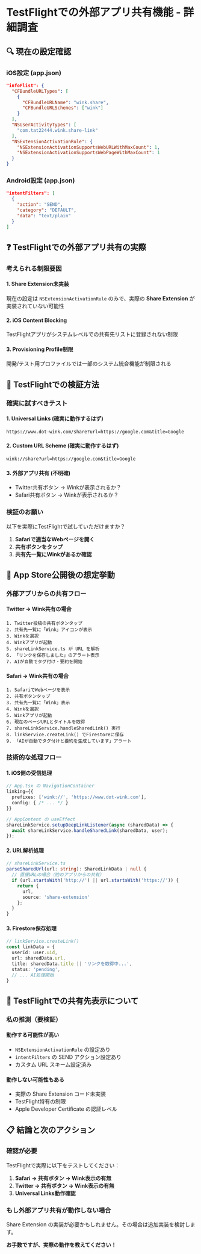 # TestFlightでの外部アプリ共有機能 - 詳細調査

## 🔍 現在の設定確認

### iOS設定 (app.json)
```json
"infoPlist": {
  "CFBundleURLTypes": [
    {
      "CFBundleURLName": "wink.share",
      "CFBundleURLSchemes": ["wink"]
    }
  ],
  "NSUserActivityTypes": [
    "com.tat22444.wink.share-link"
  ],
  "NSExtensionActivationRule": {
    "NSExtensionActivationSupportsWebURLWithMaxCount": 1,
    "NSExtensionActivationSupportsWebPageWithMaxCount": 1
  }
}
```

### Android設定 (app.json)
```json
"intentFilters": [
  {
    "action": "SEND",
    "category": "DEFAULT", 
    "data": "text/plain"
  }
]
```

## ❓ TestFlightでの外部アプリ共有の実際

### 考えられる制限要因

#### 1. **Share Extension未実装**
現在の設定は `NSExtensionActivationRule` のみで、実際の **Share Extension** が実装されていない可能性

#### 2. **iOS Content Blocking**
TestFlightアプリがシステムレベルでの共有先リストに登録されない制限

#### 3. **Provisioning Profile制限**
開発/テスト用プロファイルでは一部のシステム統合機能が制限される

## 🧪 TestFlightでの検証方法

### **確実に試すべきテスト**

#### 1. **Universal Links** (確実に動作するはず)
```
https://www.dot-wink.com/share?url=https://google.com&title=Google
```

#### 2. **Custom URL Scheme** (確実に動作するはず)  
```
wink://share?url=https://google.com&title=Google
```

#### 3. **外部アプリ共有** (不明確)
- Twitter共有ボタン → Winkが表示されるか？
- Safari共有ボタン → Winkが表示されるか？

### **検証のお願い**
以下を実際にTestFlightで試していただけますか？

1. **Safariで適当なWebページを開く**
2. **共有ボタンをタップ**  
3. **共有先一覧にWinkがあるか確認**

## 🏪 App Store公開後の想定挙動

### **外部アプリからの共有フロー**

#### **Twitter → Wink共有の場合**
```
1. Twitter投稿の共有ボタンタップ
2. 共有先一覧に「Wink」アイコンが表示
3. Winkを選択
4. Winkアプリが起動
5. shareLinkService.ts が URL を解析
6. 「リンクを保存しました」のアラート表示
7. AIが自動でタグ付け・要約を開始
```

#### **Safari → Wink共有の場合**
```
1. SafariでWebページを表示
2. 共有ボタンタップ
3. 共有先一覧に「Wink」表示
4. Winkを選択
5. Winkアプリが起動
6. 現在のページURLとタイトルを取得
7. shareLinkService.handleSharedLink() 実行
8. linkService.createLink() でFirestoreに保存
9. 「AIが自動でタグ付けと要約を生成しています」アラート
```

### **技術的な処理フロー**

#### 1. **iOS側の受信処理**
```typescript
// App.tsx の NavigationContainer
linking={{
  prefixes: ['wink://', 'https://www.dot-wink.com'],
  config: { /* ... */ }
}}

// AppContent の useEffect
shareLinkService.setupDeepLinkListener(async (sharedData) => {
  await shareLinkService.handleSharedLink(sharedData, user);
});
```

#### 2. **URL解析処理**
```typescript
// shareLinkService.ts
parseSharedUrl(url: string): SharedLinkData | null {
  // 直接URLの場合（他のアプリからの共有）
  if (url.startsWith('http://') || url.startsWith('https://')) {
    return {
      url,
      source: 'share-extension'
    };
  }
}
```

#### 3. **Firestore保存処理**
```typescript
// linkService.createLink()
const linkData = {
  userId: user.uid,
  url: sharedData.url,
  title: sharedData.title || 'リンクを取得中...',
  status: 'pending',
  // ... AI処理開始
}
```

## 🤔 TestFlightでの共有先表示について

### **私の推測（要検証）**

#### **動作する可能性が高い**
- `NSExtensionActivationRule` の設定あり
- `intentFilters` の SEND アクション設定あり
- カスタム URL スキーム設定済み

#### **動作しない可能性もある**
- 実際の Share Extension コード未実装
- TestFlight特有の制限
- Apple Developer Certificate の認証レベル

## 📋 結論と次のアクション

### **確認が必要**
TestFlightで実際に以下をテストしてください：

1. **Safari → 共有ボタン → Wink表示の有無**
2. **Twitter → 共有ボタン → Wink表示の有無**  
3. **Universal Links動作確認**

### **もし外部アプリ共有が動作しない場合**
Share Extension の実装が必要かもしれません。その場合は追加実装を検討します。

**お手数ですが、実際の動作を教えてください！**